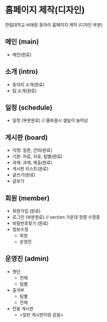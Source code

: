 # 홈페이지 제작(디자인)

한림대학교 씨애랑 동아리 홈페이지 제작 (디자인 부분)

## 메인 (main)
- 메인(완료)

## 소개 (intro)
- 동아리 소개(완료)
- 팀 소개(완료)

## 일정 (schedule)
- 일정 (부분완료) // 줄바꿈시 셀높이 늘어남

## 게시판 (board)
- 익명: 질문, 건의(완료)
- 기본: 자료, 자유, 팀별(완료)
- 과제: 과제, 제출(완료)
- 게시판 리스트(완료)
- 글쓰기(완료)
- 글보기

## 회원 (member)
- 회원가입 (완료)
- 로그인 (부분완료) // section 가운데 정렬 수정중
- 비밀번호찾기 (완료)
- 정보수정
  - 회원
  - 운영진

## 운영진 (admin)
- 명단
  - 전체
  - 팀별
- 출석부
  - 팀별 
  - 전체 
- 전용 게시판
  - <일반 게시판이랑 같음>
